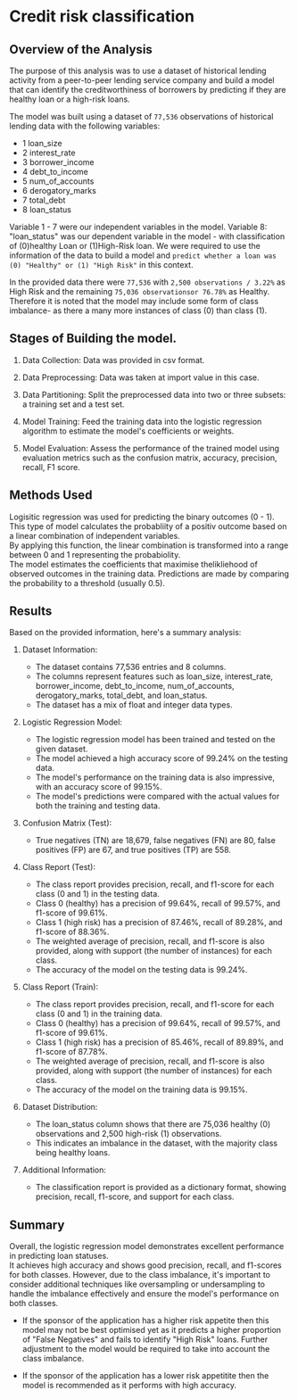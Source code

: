 # Credit risk classification 

## Overview of the Analysis

The purpose of this analysis was to use a dataset of historical lending activity from a peer-to-peer lending service company and build a model that can identify the creditworthiness of borrowers by predicting if they are healthy loan or a high-risk loans.

The model was built using a dataset of `77,536` observations of historical lending data with the following variables: 
  
* 1   loan_size          
* 2   interest_rate       
* 3   borrower_income     
* 4   debt_to_income      
* 5   num_of_accounts     
* 6   derogatory_marks      
* 7   total_debt           
* 8   loan_status 

Variable 1 - 7 were our independent variables in the model.
Variable 8: "loan_status" was our dependent variable in the model - with classification of (0)healthy Loan or (1)High-Risk loan. 
We were required to use the information of the data to build a model and `predict whether a loan was (0) "Healthy" or (1) "High Risk"` in this context.
   
In the provided data there were `77,536` with `2,500 observations / 3.22%` as High Risk and the remaining `75,036 observationsor 76.78%` as Healthy.
Therefore it is noted that the model may include some form of class imbalance- as there a many more instances of class (0) than class (1).

## Stages of Building the model.

1. Data Collection: Data was provided in csv format.

2. Data Preprocessing: Data was taken at import value in this case.

3. Data Partitioning: Split the preprocessed data into two or three subsets: a training set and a test set. 

4. Model Training: Feed the training data into the logistic regression algorithm to estimate the model's coefficients or weights.

5. Model Evaluation: Assess the performance of the trained model using evaluation metrics such as the confusion matrix,  accuracy, precision, recall, F1 score.


## Methods Used

Logisitic regression was used for predicting the binary outcomes (0 - 1). This type of model calculates the probabliity of a positiv outcome based on a linear combination of independent variables.  
By applying this function, the linear combination is transformed into a range between 0 and 1 representing the probabiolity.   
The model estimates the coefficients that maximise thelikliehood of observed outcomes in the training data. Predictions are made by comparing the probability to a threshold (usually 0.5).

## Results

Based on the provided information, here's a summary analysis:

1. Dataset Information:
   - The dataset contains 77,536 entries and 8 columns.
   - The columns represent features such as loan_size, interest_rate, borrower_income, debt_to_income, num_of_accounts, derogatory_marks, total_debt, and loan_status.
   - The dataset has a mix of float and integer data types.

2. Logistic Regression Model:
   - The logistic regression model has been trained and tested on the given dataset.
   - The model achieved a high accuracy score of 99.24% on the testing data.
   - The model's performance on the training data is also impressive, with an accuracy score of 99.15%.
   - The model's predictions were compared with the actual values for both the training and testing data.

3. Confusion Matrix (Test):
   - True negatives (TN) are 18,679, false negatives (FN) are 80, false positives (FP) are 67, and true positives (TP) are 558.

4. Class Report (Test):
   - The class report provides precision, recall, and f1-score for each class (0 and 1) in the testing data.
   - Class 0 (healthy) has a precision of 99.64%, recall of 99.57%, and f1-score of 99.61%.
   - Class 1 (high risk) has a precision of 87.46%, recall of 89.28%, and f1-score of 88.36%.
   - The weighted average of precision, recall, and f1-score is also provided, along with support (the number of instances) for each class.
   - The accuracy of the model on the testing data is 99.24%.

5. Class Report (Train):
   - The class report provides precision, recall, and f1-score for each class (0 and 1) in the training data.
   - Class 0 (healthy) has a precision of 99.64%, recall of 99.57%, and f1-score of 99.61%.
   - Class 1 (high risk) has a precision of 85.46%, recall of 89.89%, and f1-score of 87.78%.
   - The weighted average of precision, recall, and f1-score is also provided, along with support (the number of instances) for each class.
   - The accuracy of the model on the training data is 99.15%.

6. Dataset Distribution:
   - The loan_status column shows that there are 75,036 healthy (0) observations and 2,500 high-risk (1) observations.
   - This indicates an imbalance in the dataset, with the majority class being healthy loans.

7. Additional Information:
   - The classification report is provided as a dictionary format, showing precision, recall, f1-score, and support for each class.


## Summary

Overall, the logistic regression model demonstrates excellent performance in predicting loan statuses.  
It achieves high accuracy and shows good precision, recall, and f1-scores for both classes. 
However, due to the class imbalance, it's important to consider additional techniques like oversampling or undersampling to handle the imbalance effectively and ensure the model's performance on both classes.  
  
- If the sponsor of the application has a higher risk appetite then this model may not be best optimised yet as it predicts a higher proportion of "False Negatives" and fails to identify "High Risk" loans.
Further adjustment to the model would be required to take into account the class imbalance.  

- If the sponsor of the application has a lower risk appetitite then the model is recommended as it performs with high accuracy.  